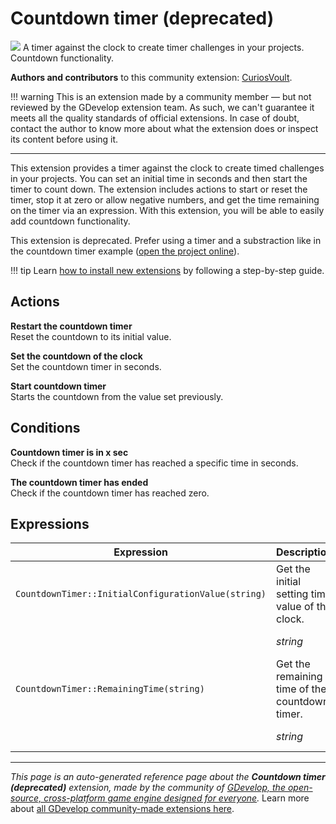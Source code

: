 # Countdown timer (deprecated)

<img src="https://asset-resources.gdevelop.io/public-resources/Icons/Line Hero Pack/Master/SVG/UI Essentials/a87576ab3a35744221b26f87e4409ec174fb8fb79435b181232c40c29ac7340e_UI Essentials_sand_clock_time.svg" class="extension-icon"></img>
A timer against the clock to create timer challenges in your projects. Countdown functionality.

**Authors and contributors** to this community extension: [CuriosVoult](https://gd.games/CuriosVoult).

!!! warning
    This is an extension made by a community member — but not reviewed
    by the GDevelop extension team. As such, we can't guarantee it
    meets all the quality standards of official extensions. In case of
    doubt, contact the author to know more about what the extension
    does or inspect its content before using it.

---

This extension provides a timer against the clock to create timed challenges in your projects. You can set an initial time in seconds and then start the timer to count down. The extension includes actions to start or reset the timer, stop it at zero or allow negative numbers, and get the time remaining on the timer via an expression. With this extension, you will be able to easily add countdown functionality.

This extension is deprecated. Prefer using a timer and a substraction like in the countdown timer example ([open the project online](https://editor.gdevelop.io/?project=example://count-down-timer)).

!!! tip
    Learn [how to install new extensions](/gdevelop5/extensions/search) by following a step-by-step guide.

## Actions

**Restart the countdown timer**  
Reset the countdown to its initial value.

**Set the countdown of the clock**  
Set the countdown timer in seconds.

**Start countdown timer**  
Starts the countdown from the value set previously.

## Conditions

**Countdown timer is in x sec**  
Check if the countdown timer has reached a specific time in seconds.

**The countdown timer has ended**  
Check if the countdown timer has reached zero.

## Expressions

| Expression | Description |  |
|-----|-----|-----|
| `CountdownTimer::InitialConfigurationValue(string)` | Get the initial setting time value of the clock. ||
| | _string_ | Clock name |
| `CountdownTimer::RemainingTime(string)` | Get the remaining time of the countdown timer. ||
| | _string_ | Clock name |


---

*This page is an auto-generated reference page about the **Countdown timer (deprecated)** extension, made by the community of [GDevelop, the open-source, cross-platform game engine designed for everyone](https://gdevelop.io/).* Learn more about [all GDevelop community-made extensions here](/gdevelop5/extensions).
